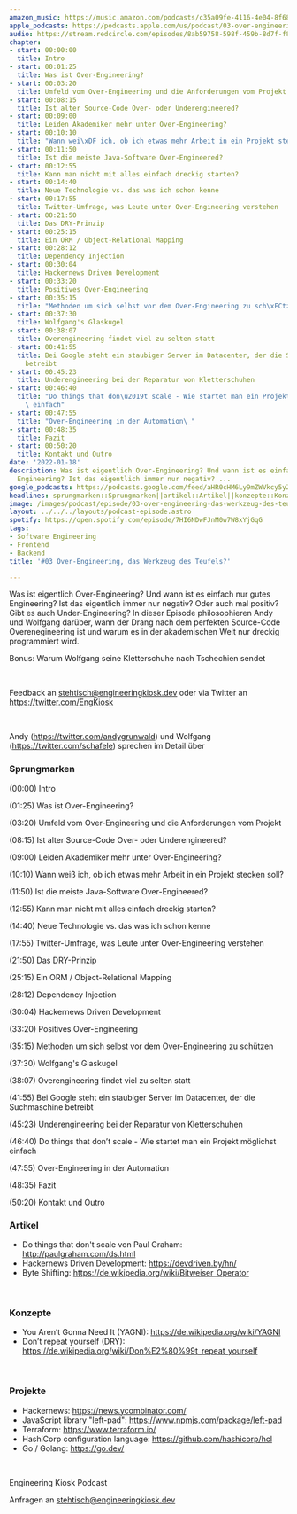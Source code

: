 ```yaml
---
amazon_music: https://music.amazon.com/podcasts/c35a09fe-4116-4e04-8f68-77d61b112e46/episodes/3a1c7cb3-6259-4c47-a129-f93a96345d89/engineering-kiosk-03-over-engineering-das-werkzeug-des-teufels
apple_podcasts: https://podcasts.apple.com/us/podcast/03-over-engineering-das-werkzeug-des-teufels/id1603082924?i=1000548219975
audio: https://stream.redcircle.com/episodes/8ab59758-598f-459b-8d7f-f832ced2b87f/stream.mp3
chapter:
- start: 00:00:00
  title: Intro
- start: 00:01:25
  title: Was ist Over-Engineering?
- start: 00:03:20
  title: Umfeld vom Over-Engineering und die Anforderungen vom Projekt
- start: 00:08:15
  title: Ist alter Source-Code Over- oder Underengineered?
- start: 00:09:00
  title: Leiden Akademiker mehr unter Over-Engineering?
- start: 00:10:10
  title: "Wann wei\xDF ich, ob ich etwas mehr Arbeit in ein Projekt stecken soll?"
- start: 00:11:50
  title: Ist die meiste Java-Software Over-Engineered?
- start: 00:12:55
  title: Kann man nicht mit alles einfach dreckig starten?
- start: 00:14:40
  title: Neue Technologie vs. das was ich schon kenne
- start: 00:17:55
  title: Twitter-Umfrage, was Leute unter Over-Engineering verstehen
- start: 00:21:50
  title: Das DRY-Prinzip
- start: 00:25:15
  title: Ein ORM / Object-Relational Mapping
- start: 00:28:12
  title: Dependency Injection
- start: 00:30:04
  title: Hackernews Driven Development
- start: 00:33:20
  title: Positives Over-Engineering
- start: 00:35:15
  title: "Methoden um sich selbst vor dem Over-Engineering zu sch\xFCtzen"
- start: 00:37:30
  title: Wolfgang's Glaskugel
- start: 00:38:07
  title: Overengineering findet viel zu selten statt
- start: 00:41:55
  title: Bei Google steht ein staubiger Server im Datacenter, der die Suchmaschine
    betreibt
- start: 00:45:23
  title: Underengineering bei der Reparatur von Kletterschuhen
- start: 00:46:40
  title: "Do things that don\u2019t scale - Wie startet man ein Projekt m\xF6glichst\
    \ einfach"
- start: 00:47:55
  title: "Over-Engineering in der Automation\_"
- start: 00:48:35
  title: Fazit
- start: 00:50:20
  title: Kontakt und Outro
date: '2022-01-18'
description: Was ist eigentlich Over-Engineering? Und wann ist es einfach nur gutes
  Engineering? Ist das eigentlich immer nur negativ? ...
google_podcasts: https://podcasts.google.com/feed/aHR0cHM6Ly9mZWVkcy5yZWRjaXJjbGUuY29tLzBlY2ZkZmQ3LWZkYTEtNGMzZC05NTE1LTQ3NjcyN2Y5ZGY1ZQ/episode/YzI4MzgwODQtNDNlMy00Y2I2LTkwMTMtYTQ4MDQyOWI4NTQ3?sa=X&ved=0CAUQkfYCahcKEwi4xMSxj4L4AhUAAAAAHQAAAAAQNQ
headlines: sprungmarken::Sprungmarken||artikel::Artikel||konzepte::Konzepte||projekte::Projekte
image: /images/podcast/episode/03-over-engineering-das-werkzeug-des-teufels.jpg
layout: ../../../layouts/podcast-episode.astro
spotify: https://open.spotify.com/episode/7HI6NDwFJnM0w7W8xYjGqG
tags:
- Software Engineering
- Frontend
- Backend
title: '#03 Over-Engineering, das Werkzeug des Teufels?'

---
```

<p>Was ist eigentlich Over-Engineering? Und wann ist es einfach nur gutes Engineering? Ist das eigentlich immer nur negativ? Oder auch mal positiv? Gibt es auch Under-Engineering? In dieser Episode philosophieren Andy und Wolfgang darüber, wann der Drang nach dem perfekten Source-Code Overenegineering ist und warum es in der akademischen Welt nur dreckig programmiert wird.</p><p>Bonus: Warum Wolfgang seine Kletterschuhe nach Tschechien sendet</p><p><br></p><p>Feedback an <a href="mailto:stehtisch@engineeringkiosk.dev" rel="nofollow">stehtisch@engineeringkiosk.dev</a> oder via Twitter an <a href="https://twitter.com/EngKiosk" rel="nofollow">https://twitter.com/EngKiosk</a></p><p><br></p><p>Andy (<a href="https://twitter.com/andygrunwald" rel="nofollow">https://twitter.com/andygrunwald</a>) und Wolfgang (<a href="https://twitter.com/schafele" rel="nofollow">https://twitter.com/schafele</a>) sprechen im Detail über</p><h3 id="sprungmarken">Sprungmarken</h3><p>(00:00) Intro</p><p>(01:25) Was ist Over-Engineering?</p><p>(03:20) Umfeld vom Over-Engineering und die Anforderungen vom Projekt</p><p>(08:15) Ist alter Source-Code Over- oder Underengineered?</p><p>(09:00) Leiden Akademiker mehr unter Over-Engineering?</p><p>(10:10) Wann weiß ich, ob ich etwas mehr Arbeit in ein Projekt stecken soll?</p><p>(11:50) Ist die meiste Java-Software Over-Engineered?</p><p>(12:55) Kann man nicht mit alles einfach dreckig starten?</p><p>(14:40) Neue Technologie vs. das was ich schon kenne</p><p>(17:55) Twitter-Umfrage, was Leute unter Over-Engineering verstehen</p><p>(21:50) Das DRY-Prinzip</p><p>(25:15) Ein ORM / Object-Relational Mapping</p><p>(28:12) Dependency Injection</p><p>(30:04) Hackernews Driven Development</p><p>(33:20) Positives Over-Engineering</p><p>(35:15) Methoden um sich selbst vor dem Over-Engineering zu schützen</p><p>(37:30) Wolfgang&#39;s Glaskugel</p><p>(38:07) Overengineering findet viel zu selten statt</p><p>(41:55) Bei Google steht ein staubiger Server im Datacenter, der die Suchmaschine betreibt</p><p>(45:23) Underengineering bei der Reparatur von Kletterschuhen</p><p>(46:40) Do things that don’t scale - Wie startet man ein Projekt möglichst einfach</p><p>(47:55) Over-Engineering in der Automation </p><p>(48:35) Fazit</p><p>(50:20) Kontakt und Outro</p><h3 id="artikel">Artikel</h3><ul><li>Do things that don&#39;t scale von Paul Graham: <a href="http://paulgraham.com/ds.html" rel="nofollow">http://paulgraham.com/ds.html</a></li><li>Hackernews Driven Development: <a href="https://devdriven.by/hn/" rel="nofollow">https://devdriven.by/hn/</a></li><li>Byte Shifting: <a href="https://de.wikipedia.org/wiki/Bitweiser_Operator" rel="nofollow">https://de.wikipedia.org/wiki/Bitweiser_Operator</a></li></ul><p><br></p><h3 id="konzepte">Konzepte</h3><ul><li>You Aren’t Gonna Need It (YAGNI): <a href="https://de.wikipedia.org/wiki/YAGNI" rel="nofollow">https://de.wikipedia.org/wiki/YAGNI</a></li><li>Don’t repeat yourself (DRY): <a href="https://de.wikipedia.org/wiki/Don%E2%80%99t_repeat_yourself" rel="nofollow">https://de.wikipedia.org/wiki/Don%E2%80%99t_repeat_yourself</a></li></ul><p><br></p><h3 id="projekte">Projekte</h3><ul><li>Hackernews: <a href="https://news.ycombinator.com/" rel="nofollow">https://news.ycombinator.com/</a></li><li>JavaScript library &#34;left-pad&#34;: <a href="https://www.npmjs.com/package/left-pad" rel="nofollow">https://www.npmjs.com/package/left-pad</a></li><li>Terraform: <a href="https://www.terraform.io/" rel="nofollow">https://www.terraform.io/</a></li><li>HashiCorp configuration language: <a href="https://github.com/hashicorp/hcl" rel="nofollow">https://github.com/hashicorp/hcl</a></li><li>Go / Golang: <a href="https://go.dev/" rel="nofollow">https://go.dev/</a></li></ul><p><br></p><p>Engineering Kiosk Podcast</p><p>Anfragen an <a href="mailto:stehtisch@engineeringkiosk.dev" rel="nofollow">stehtisch@engineeringkiosk.dev</a></p>